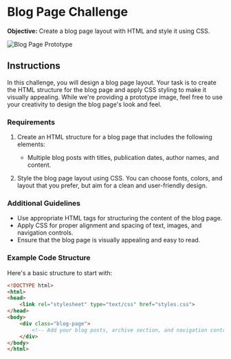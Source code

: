 # Blog Page Challenge

**Objective:** Create a blog page layout with HTML and style it using CSS.

![Blog Page Prototype](prototype-blog-page.jpg)

## Instructions

In this challenge, you will design a blog page layout. Your task is to create the HTML structure for the blog page and apply CSS styling to make it visually appealing. While we're providing a prototype image, feel free to use your creativity to design the blog page's look and feel.

### Requirements

1. Create an HTML structure for a blog page that includes the following elements:
   - Multiple blog posts with titles, publication dates, author names, and content.

2. Style the blog page layout using CSS. You can choose fonts, colors, and layout that you prefer, but aim for a clean and user-friendly design.

### Additional Guidelines

- Use appropriate HTML tags for structuring the content of the blog page.
- Apply CSS for proper alignment and spacing of text, images, and navigation controls.
- Ensure that the blog page is visually appealing and easy to read.

### Example Code Structure

Here's a basic structure to start with:

```html
<!DOCTYPE html>
<html>
<head>
    <link rel="stylesheet" type="text/css" href="styles.css">
</head>
<body>
    <div class="blog-page">
        <!-- Add your blog posts, archive section, and navigation controls here -->
    </div>
</body>
</html>
```
